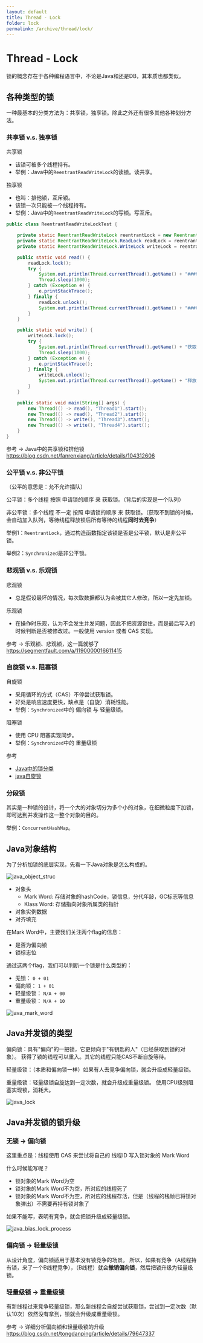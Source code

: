 ```yaml
---
layout: default
title: Thread - Lock
folder: lock
permalink: /archive/thread/lock/
---
```


# Thread - Lock

锁的概念存在于各种编程语言中，不论是Java和还是DB，其本质也都类似。

## 各种类型的锁

一种最基本的分类方法为：共享锁，独享锁。除此之外还有很多其他各种划分方法。

### 共享锁 v.s. 独享锁

共享锁
- 该锁可被多个线程持有。
- 举例：Java中的`ReentrantReadWriteLock`的读锁。读共享。

独享锁
- 也叫：排他锁，互斥锁。
- 该锁一次只能被一个线程持有。
- 举例：Java中的`ReentrantReadWriteLock`的写锁。写互斥。

~~~ java
public class ReentrantReadWriteLockTest {

    private static ReentrantReadWriteLock reentrantLock = new ReentrantReadWriteLock();
    private static ReentrantReadWriteLock.ReadLock readLock = reentrantLock.readLock();
    private static ReentrantReadWriteLock.WriteLock writeLock = reentrantLock.writeLock();

    public static void read() {
        readLock.lock();
        try {
            System.out.println(Thread.currentThread().getName() + "###获取读锁，开始执行");
            Thread.sleep(1000);
        } catch (Exception e) {
            e.printStackTrace();
        } finally {
            readLock.unlock();
            System.out.println(Thread.currentThread().getName() + "###释放读锁");
        }
    }

    public static void write() {
        writeLock.lock();
        try {
            System.out.println(Thread.currentThread().getName() + "获取写锁，开始执行");
            Thread.sleep(1000);
        } catch (Exception e) {
            e.printStackTrace();
        } finally {
            writeLock.unlock();
            System.out.println(Thread.currentThread().getName() + "释放写锁");
        }
    }

    public static void main(String[] args) {
        new Thread(() -> read(), "Thread1").start();
        new Thread(() -> read(), "Thread2").start();
        new Thread(() -> write(), "Thread3").start();
        new Thread(() -> write(), "Thread4").start();
    }
}
~~~

参考 -> Java中的共享锁和排他锁 <https://blog.csdn.net/fanrenxiang/article/details/104312606>

### 公平锁 v.s. 非公平锁

（公平的意思是：允不允许插队）

公平锁：多个线程 按照 申请锁的顺序 来 获取锁。（背后的实现是一个队列）

非公平锁：多个线程 不一定 按照 申请锁的顺序 来 获取锁。（获取不到锁的时候，会自动加入队列，等待线程释放锁后所有等待的线程**同时去竞争**）

举例1：`ReentrantLock`，通过构造函数指定该锁是否是公平锁，默认是非公平锁。

举例2：`Synchronized`是非公平锁。

### 悲观锁 v.s. 乐观锁

悲观锁
- 总是假设最坏的情况，每次取数据都认为会被其它人修改，所以一定先加锁。

乐观锁
- 在操作时乐观，认为不会发生并发问题，因此不把资源锁住，而是最后写入的时候判断是否被修改过。一般使用 version 或者 CAS 实现。

参考 -> 乐观锁、悲观锁，这一篇就够了 <https://segmentfault.com/a/1190000016611415>

### 自旋锁 v.s. 阻塞锁

自旋锁
- 采用循环的方式（CAS）不停尝试获取锁。
- 好处是响应速度更快，缺点是（自旋）消耗性能。
- 举例：`Synchronized`中的 偏向锁 与 轻量级锁。

阻塞锁
- 使用 CPU 阻塞实现同步。
- 举例：`Synchronized`中的 重量级锁

参考
- [Java中的锁分类](https://www.cnblogs.com/qifengshi/p/6831055.html)
- [java自旋锁](http://ifeve.com/java_lock_see1)

### 分段锁

其实是一种锁的设计，将一个大的对象切分为多个小的对象，在细微粒度下加锁，即可达到并发操作这一整个对象的目的。

举例：`ConcurrentHashMap`。

## Java对象结构

为了分析加锁的底层实现，先看一下Java对象是怎么构成的。

![java_object_struc](img/java_object_struc.png)

- 对象头
  - Mark Word: 存储对象的hashCode，锁信息，分代年龄，GC标志等信息
  - Klass Word: 存储指向对象所属类的指针
- 对象实例数据
- 对齐填充

在Mark Word中，主要我们关注两个flag的信息：
- 是否为偏向锁
- 锁标志位

通过这两个flag，我们可以判断一个锁是什么类型的：
- 无锁： `0 + 01`
- 偏向锁： `1 + 01`
- 轻量级锁： `N/A + 00`
- 重量级锁： `N/A + 10`

![java_mark_word](img/java_mark_word.png)

## Java并发锁的类型

偏向锁：具有"偏向"的一把锁，它更倾向于"有钥匙的人"（已经获取到锁的对象）。
获得了锁的线程可以重入。其它的线程只能CAS不断自旋等待。

轻量级锁：（本质和偏向锁一样）如果有人去竞争偏向锁，就会升级成轻量级锁。

重量级锁：轻量级锁自旋达到一定次数，就会升级成重量级锁。
使用CPU级别阻塞实现锁，消耗大。

![java_lock](img/java_lock.png)

## Java并发锁的锁升级

### 无锁 -> 偏向锁

这里重点是：线程使用 CAS 来尝试将自己的 线程ID 写入锁对象的 Mark Word

什么时候能写呢？
- 锁对象的Mark Word为空
- 锁对象的Mark Word不为空，所对应的线程死了
- 锁对象的Mark Word不为空，所对应的线程存活，但是（线程的栈帧已将锁对象弹出）不需要再持有锁对象了

如果不能写，表明有竞争，就会把锁升级成轻量级锁。

![java_bias_lock_process](img/java_bias_lock_process.png)

### 偏向锁 -> 轻量级锁

从设计角度，偏向锁适用于基本没有锁竞争的场景。
所以，如果有竞争（A线程持有锁，来了一个B线程竞争），（B线程）就会**撤销偏向锁**，然后把锁升级为轻量级锁。

### 轻量级锁 -> 重量级锁

有新线程过来竞争轻量级锁，那么新线程会自旋尝试获取锁，尝试到一定次数（默认10次）依然没有拿到，锁就会升级成重量级锁。

参考 -> 详细分析偏向锁和轻量级锁的升级 <https://blog.csdn.net/tongdanping/article/details/79647337>
